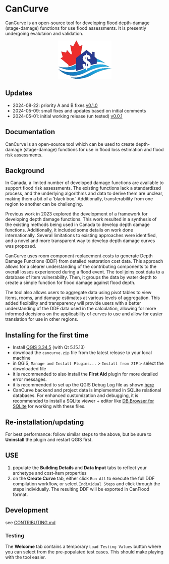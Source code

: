 # CanCurve
CanCurve is an open-source tool for developing flood depth-damage (stage-damage) functions for use flood assessments.
It is presently undergoing evalutaion and validation. 

<p align="center">
  <img src="./cancurve/img/icon.png" alt="CanCurve Icon"> 
</p>
 
 
## Updates
- 2024-08-22: priority A and B fixes [v0.1.0](https://github.com/NRCan/CanCurve/releases/tag/v0.1.0)
- 2024-05-09: small fixes and updates based on initial comments
- 2024-05-01: initial working release (un tested) [v0.0.1](https://github.com/NRCan/CanCurve/releases/tag/v0.0.1)


## Documentation
 CanCurve is an open-source tool which can be used to create depth-damage (stage-damage) functions for use in flood loss estimation and flood risk assessments. 
## Background
In Canada, a limited number of developed damage functions are available to support flood risk assessments. The existing functions lack a standardized process, and the underlying algorithms and data to derive them are unclear, making them a bit of a ‘black box.’ Additionally, transferability from one region to another can be challenging. 
<p>
Previous work in 2023 explored the development of a framework for developing depth damage functions. This work resulted in a synthesis of the existing methods being used in Canada to develop depth damage functions. Additionally, it included some details on work done internationally. Several limitations to existing approaches were identified, and a novel and more transparent way to develop depth damage curves was proposed.
<p></p>
CanCurve uses room component replacement costs to generate Depth Damage Functions (DDF) from detailed restoration cost data. This approach allows for a clearer understanding of the contributing components to the overall losses experienced during a flood event. The tool joins cost data to a database of item vulnerability. Then, it groups the data by water depth to create a simple function for flood damage against flood depth. 
<p></p>
The tool also allows users to aggregate data using pivot tables to view items, rooms, and damage estimates at various levels of aggregation. This added flexibility and transparency will provide users with a better understanding of the DDF data used in the calculation, allowing for more informed decisions on the applicability of curves to use and allow for easier translation for use in other regions.  
<p></p>


## Installing for the first time
- Install [QGIS 3.34.5](https://download.qgis.org/downloads/) (with Qt 5.15.13)
- download the `cancurve.zip` file from the latest release to your local machine
- in QGIS, `Manage and Install Plugins...` > `Install from ZIP` > select the downloaded file
- it is recommended to also install the **First Aid** plugin for more detailed error messages. 
- it is recommended to set up the QGIS Debug Log file as shown [here](https://stackoverflow.com/a/61669864/9871683)
- CanCurve backend and project data is implemented in SQLite relational databases. For enhanced customization and debugging, it is recommended to install a SQLite viewer + editor like [DB Browser for SQLite](https://sqlitebrowser.org/) for working with these files.  

## Re-installation/updating
For best performance: follow similar steps to the above, but be sure to **Uninstall** the plugin and restart QGIS first. 


## USE
1) populate the **Building Details** and **Data Input** tabs to reflect your archetype and cost-item properties
2) on the **Create Curve** tab, either click `Run All` to execute the full DDF compilation workflow, or select `Individual Steps` and click through the steps individually. The resulting DDF will be exported in CanFlood format.

## Development
see [CONTRIBUTING.md](./CONTRIBUTING.md)

### Testing
The **Welcome** tab contains a temporary `Load Testing Values` button where you can select from the pre-populated test cases. This should make playing with the tool easier. 


